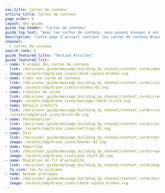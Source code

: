 ```yaml
---
nav_title: Cartes de contenu
article_title: Cartes de contenu
page_order: 0
layout: dev_guide
guide_top_header: "Cartes de contenu"
guide_top_text: "Avec les cartes de contenu, vous pouvez envoyer à vos clients un flux dynamique et hautement ciblé de contenu riche, dans les applications qu’ils aiment et sans interrompre leur expérience. De plus, les cartes de contenu prennent en charge des fonctionnalités plus personnalisées, notamment l’épinglage des cartes, la fermeture de carte de contenu, la diffusion par API, un contenu connecté, des délais d’expiration de carte personnalisés, des métriques des performances et une coordination aisée avec les notifications push. <br><br>Les cartes de contenu sont une fonctionnalité complémentaire. Pour démarrer avec les cartes de contenu, contactez votre gestionnaire du succès des clients Braze."
description: "Cette page d’accueil contient les cartes de contenu Braze. Vous trouverez ici des articles sur la création d’une carte de contenu, la personnalisation de vos cartes de contenu, les tests, le reporting, etc."
channel:
  - cartes de contenu
search_rank: 5
guide_featured_title: "Section Articles"
guide_featured_list:
- name: À propos des cartes de contenu
  link: /docs/user_guide/message_building_by_channel/content_cards/about/
  image: /assets/img/braze_icons/check-square-broken.svg
- name: Créer une carte de contenu
  link: /docs/user_guide/message_building_by_channel/content_cards/create/
  image: /assets/img/braze_icons/columns-01.svg
- name: Création de carte
  link: /docs/user_guide/message_building_by_channel/content_cards/create/card_creation
  image: /assets/img/braze_icons/message-check-circle.svg
- name: Détails créatifs
  link: /docs/user_guide/message_building_by_channel/content_cards/creative_details/
  /assets/img/braze_icons/brush-02.svg
- name: Personnaliser
  link: /docs/user_guide/message_building_by_channel/content_cards/customize/
  image: /assets/img/braze_icons/settings-01.svg
- name: Test
  link: /docs/user_guide/message_building_by_channel/content_cards/testing/
  image: /assets/img/braze_icons/beaker-02.svg
- name: Reporting
  link: /docs/user_guide/message_building_by_channel/content_cards/reporting/
  image: /assets/img/braze_icons/pie-chart-01.svg
- name: Migration du fil d'actualité
  link: /docs/user_guide/message_building_by_channel/content_cards/migrating_from_news_feed/
  fa_icon: fas fa-suitcase
- name: Bonnes pratiques
  link: /docs/user_guide/message_building_by_channel/content_cards/best_practices
  image: /assets/img/braze_icons/check-square-broken.svg
---
```

<br><br>
